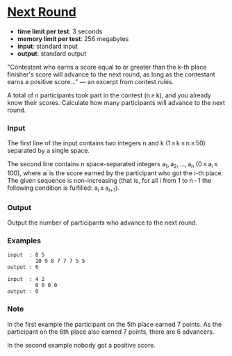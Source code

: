 # [Next Round](https://codeforces.com/problemset/problem/158/A)

- **time limit per test**: 3 seconds
- **memory limit per test**: 256 megabytes
- **input**: standard input
- **output**: standard output

"Contestant who earns a score equal to or greater than the k-th place finisher's score will advance to the next round, as long as the contestant earns a positive score..." — an excerpt from contest rules.

A total of n participants took part in the contest (n ≥ k), and you already know their scores. Calculate how many participants will advance to the next round.

### Input

The first line of the input contains two integers n and k (1 ≤ k ≤ n ≤ 50) separated by a single space.

The second line contains n space-separated integers a<sub>1</sub>, a<sub>2</sub>, ..., a<sub>n</sub> (0 ≤ a<sub>i</sub> ≤ 100), where ai is the score earned by the participant who got the i-th place. The given sequence is non-increasing (that is, for all i from 1 to n - 1 the following condition is fulfilled: a<sub>i</sub> ≥ a<sub>i+1</sub>).

### Output

Output the number of participants who advance to the next round.

### Examples

```terminal
input  : 8 5
         10 9 8 7 7 7 5 5
output : 6
```

```terminal
input  : 4 2
         0 0 0 0
output : 0
```

### Note

In the first example the participant on the 5th place earned 7 points. As the participant on the 6th place also earned 7 points, there are 6 advancers.

In the second example nobody got a positive score.